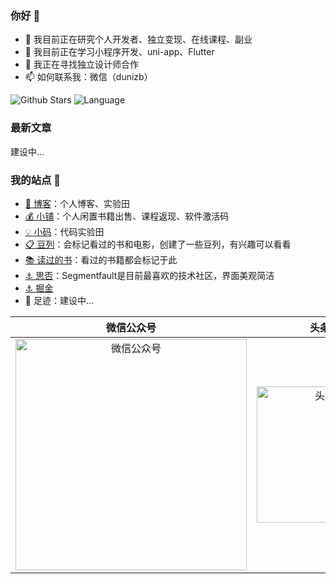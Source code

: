 ### 你好 👋

- 🔭 我目前正在研究个人开发者、独立变现、在线课程、副业
- 🌱 我目前正在学习小程序开发、uni-app、Flutter
- 👯 我正在寻找独立设计师合作
- 📫 如何联系我：微信（dunizb）

![Github Stars](https://github-readme-stats.vercel.app/api?username=dunizb&show_icons=true&hide=contribs)
![Language](https://github-readme-stats.vercel.app/api/top-langs/?username=dunizb&layout=compact)

### 最新文章

建设中...

### 我的站点 📍

- [🔴 博客](https://zhangbing.site)：个人博客、实验田
- [💰 小铺](https://store.zhangbing.site)：个人闲置书籍出售、课程返现、软件激活码
- [💡 小码](https://store.zhangbing.site)：代码实验田
- [📋 豆列](https://www.douban.com/people/dunish/doulists/all)：会标记看过的书和电影，创建了一些豆列，有兴趣可以看看 
- [📚 读过的书](https://book.douban.com/people/dunish/collect)：看过的书籍都会标记于此
- [⚓ 思否](https://zhangbing.site/img/sf.26b6b922.svg)：Segmentfault是目前最喜欢的技术社区，界面美观简洁
- [⚓ 掘金](https://juejin.im/user/289926798645575)
- 📍 足迹：建设中...

|微信公众号|头条号|
|:----:|:-----:|
|<img src="http://myimgcloud.oss-cn-hangzhou.aliyuncs.com/subscribe2.png" width="370" alt="微信公众号" />|<img src="https://gitee.com/dunizb/cloudimg/raw/jsdelivr/toutiao-290x290.jpeg" width="218" alt="头条号" />|

